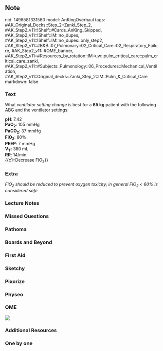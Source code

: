 ## Note
nid: 1496581331560
model: AnKingOverhaul
tags: #AK_Original_Decks::Step_2::Zanki_Step_2, #AK_Step2_v11::!Shelf::#Cards_AnKing_Skipped, #AK_Step2_v11::!Shelf::IM::no_dupes, #AK_Step2_v11::!Shelf::IM::no_dupes::only_step2, #AK_Step2_v11::#B&B::07_Pulmonary::02_Critical_Care::02_Respiratory_Failure, #AK_Step2_v11::#OME_banner, #AK_Step2_v11::#Resources_by_rotation::IM::uw::pulm_critical_care::pulm_critical_care_zanki, #AK_Step2_v11::#Subjects::Pulmonology::06_Procedures::Mechanical_Ventilation, #AK_Step2_v11::Original_decks::Zanki_Step_2::IM::Pulm_&_Critical_Care
markdown: false

### Text
What <i>ventilator setting change</i> is best for a <b>65 kg</b>
patient with the following ABG and the ventilator settings:
<div>
  <b>pH</b>: 7.42
</div>
<div>
  <b>PaO</b><sub style="font-weight: bold;">2</sub>: 105 mmHg
</div>
<div>
  <b>PaCO</b><sub style="font-weight: bold;">2</sub>: 37 mmHg
</div>
<div>
  <b>FiO</b><sub style="font-weight: bold;">2</sub>: 80%
</div>
<div>
  <b>PEEP</b>: 7 mmHg
</div>
<div>
  <b>V<sub>T</sub></b>: 380 mL
</div>
<div>
  <b>RR</b>: 14/min
  <div>
    {{c1::Decrease FiO<sub>2</sub>}}
  </div>
</div>

### Extra
<i>FiO<sub>2</sub> should be reduced to prevent oxygen toxicity; in
general FiO<sub>2</sub> < 60% is considered safe</i>

### Lecture Notes


### Missed Questions


### Pathoma


### Boards and Beyond


### First Aid


### Sketchy


### Pixorize


### Physeo


### OME
<div class="ome-widget">
  <a href="https://onlinemeded.org?ref=anki"><img src=
  "_OME_AnkiFlashcards_General_4.png"></a>
</div>

### Additional Resources


### One by one


